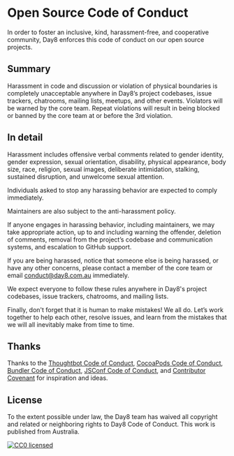# Open Source Code of Conduct

In order to foster an inclusive, kind, harassment-free, and cooperative community, Day8 enforces this code of conduct on our open source projects.

## Summary

Harassment in code and discussion or violation of physical boundaries is completely unacceptable anywhere in Day8’s project codebases, issue trackers, chatrooms, mailing lists, meetups, and other events. Violators will be warned by the core team. Repeat violations will result in being blocked or banned by the core team at or before the 3rd violation.

## In detail

Harassment includes offensive verbal comments related to gender identity, gender expression, sexual orientation, disability, physical appearance, body size, race, religion, sexual images, deliberate intimidation, stalking, sustained disruption, and unwelcome sexual attention.

Individuals asked to stop any harassing behavior are expected to comply immediately.

Maintainers are also subject to the anti-harassment policy.

If anyone engages in harassing behavior, including maintainers, we may take appropriate action, up to and including warning the offender, deletion of comments, removal from the project’s codebase and communication systems, and escalation to GitHub support.

If you are being harassed, notice that someone else is being harassed, or have any other concerns, please contact a member of the core team or email conduct@day8.com.au immediately.

We expect everyone to follow these rules anywhere in Day8's project codebases, issue trackers, chatrooms, and mailing lists.

Finally, don't forget that it is human to make mistakes! We all do. Let’s work together to help each other, resolve issues, and learn from the mistakes that we will all inevitably make from time to time.

## Thanks
Thanks to the [Thoughtbot Code of Conduct][thoughtbot], [CocoaPods Code of Conduct][cocoapods], [Bundler Code of Conduct][bundler], [JSConf Code of Conduct][jsconf], and [Contributor Covenant][contributor] for inspiration and ideas.

## License
To the extent possible under law, the Day8 team has waived all copyright and related or neighboring rights to Day8 Code of Conduct. This work is published from Australia.

<a href="http://creativecommons.org/publicdomain/zero/1.0/" rel="CC0"><img src="https://licensebuttons.net/p/zero/1.0/88x31.png" alt="CC0 licensed" /></a>

[thoughtbot]: https://thoughtbot.com/open-source-code-of-conduct
[cocoapods]: https://github.com/CocoaPods/CocoaPods/blob/master/CODE_OF_CONDUCT.md
[bundler]: http://bundler.io/conduct.html
[jsconf]: http://jsconf.com/codeofconduct.html
[contributor]: http://contributor-covenant.org/
